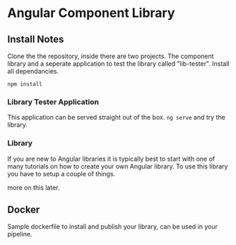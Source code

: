 # Angular Component Library

## Install Notes

Clone the the repository, inside there are two projects. The component library and a seperate application to test the library called "lib-tester". Install all dependancies.

`npm install`

### Library Tester Application
This application can be served straight out of the box. `ng serve` and try the library.

### Library

If you are new to Angular libraries it is typically best to start with one of many tutorials on how to create your own Angular library. To use this library you have to setup a couple of things.

more on this later.
<!-- ## .npmrc
add .npmrc file to your root to publish your library to NPM or a local repository (eg. Sonatype Nexus Repository);

## publish configuration
Add a publish configuration into package.json. Referencing where you want to publish (NPM, Nexus, etc);
```
"publishConfig": {
    "registry": ""
}
``` -->

## Docker
Sample dockerfile to install and publish your library, can be used in your pipeline.